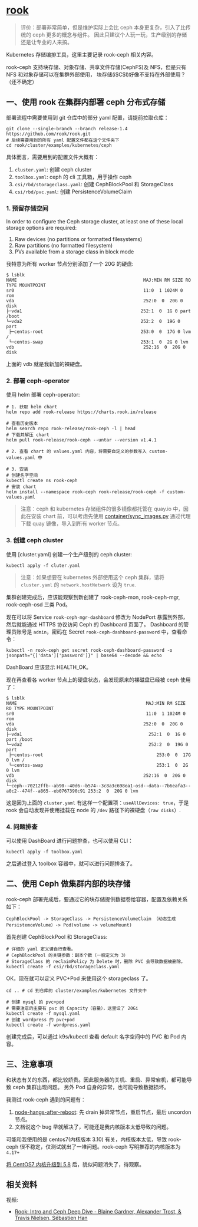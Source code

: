 # [rook](https://github.com/rook/rook)

>评价：部署非常简单，但是维护实际上会比 ceph 本身更复杂，引入了比传统的 ceph 更多的概念与组件。
因此只建议个人玩一玩，生产级别的存储还是让专业的人来搞。

Kubernetes 存储编排工具，这里主要记录 rook-ceph 相关内容。

rook-ceph 支持块存储、对象存储、共享文件存储(CephFS)及 NFS，但是只有 NFS 和对象存储可以在集群外部使用，
块存储(iSCSI)好像不支持在外部使用？（还不确定）

## 一、使用 rook 在集群内部署 ceph 分布式存储

部署流程中需要使用到 git 仓库中的部分 yaml 配置，请提前拉取仓库：

```shell
git clone --single-branch --branch release-1.4 https://github.com/rook/rook.git
# 后续需要用到的所有 yaml 配置文件都在这个文件夹下
cd rook/cluster/examples/kubernetes/ceph
```

具体而言，需要用到的配置文件大概有：

1. `cluster.yaml`: 创建 ceph cluster
2. `toolbox.yaml`: ceph 的 cli 工具箱，用于操作 ceph
3. `csi/rbd/storageclass.yaml`: 创建 CephBlockPool 和 StorageClass
4. `csi/rbd/pvc.yaml`: 创建 PersistenceVolumeClaim

### 1. 预留存储空间

In order to configure the Ceph storage cluster, at least one of these local storage options are required:

1. Raw devices (no partitions or formatted filesystems)
2. Raw partitions (no formatted filesystem)
1. PVs available from a storage class in block mode

我特意为所有 worker 节点分别添加了一个 20G 的硬盘:

```shell
$ lsblk
NAME                                                MAJ:MIN RM SIZE RO TYPE MOUNTPOINT
sr0                                                 11:0  1 1024M 0 rom 
vda                                                 252:0  0  20G 0 disk 
├─vda1                                             252:1  0  1G 0 part /boot
└─vda2                                             252:2  0  19G 0 part 
 ├─centos-root                                     253:0  0  17G 0 lvm /
 └─centos-swap                                     253:1  0  2G 0 lvm 
vdb                                                 252:16  0  20G 0 disk 
```

上面的 vdb 就是我新加的裸硬盘。

### 2. 部署 ceph-operator

使用 helm 部署 ceph-operator:

```sehll
# 1. 获取 helm chart
helm repo add rook-release https://charts.rook.io/release

# 查看历史版本
helm search repo rook-release/rook-ceph -l | head
# 下载并解压 chart
helm pull rook-release/rook-ceph --untar --version v1.4.1

# 2. 查看 chart 的 values.yaml 内容，将需要自定义的参数写入 custom-values.yaml 中

# 3. 安装
# 创建名字空间
kubectl create ns rook-ceph
# 安装 chart
helm install --namespace rook-ceph rook-release/rook-ceph -f custom-values.yaml
```

> 注意：ceph 和 kubernetes 存储组件的很多镜像都托管在 quay.io 中，因此在安装 chart 前，可以考虑先使用 [container/sync_images.py](/container/sync_images.py) 通过代理下载 quay 镜像，导入到所有 worker 节点。

### 3. 创建 ceph cluster

使用 [cluster.yaml] 创建一个生产级别的 ceph cluster:

```shell
kubectl apply -f cluter.yaml
```

>注意：如果想要在 kubernetes 外部使用这个 ceph 集群，请将 `cluster.yaml` 的 `network.hostNetwork` 设为 `true`.

集群创建完成后，应该能观察到新创建了 rook-ceph-mon, rook-ceph-mgr, rook-ceph-osd 三类 Pod。

现在可以将 Service `rook-ceph-mgr-dashboard` 修改为 NodePort 暴露到外部，然后就能通过 HTTPS 协议访问 Ceph 的 Dashboard 页面了。
Dashboard 的管理员账号是 `admin`，密码在 Secret `rook-ceph-dashboard-password` 中，查看命令：

```shell
kubectl -n rook-ceph get secret rook-ceph-dashboard-password -o jsonpath="{['data']['password']}" | base64 --decode && echo
```

DashBoard 应该显示 HEALTH_OK。

现在再查看各 worker 节点上的硬盘状态，会发现原来的裸磁盘已经被 ceph 使用了：

```shell
$ lsblk
NAME                                                 MAJ:MIN RM SIZE RO TYPE MOUNTPOINT
sr0                                                  11:0  1 1024M 0 rom 
vda                                                 252:0  0  20G 0 disk 
├─vda1                                                252:1  0  1G 0 part /boot
└─vda2                                                252:2  0  19G 0 part 
 ├─centos-root                                           253:0  0  17G 0 lvm /
 └─centos-swap                                           253:1  0  2G 0 lvm 
vdb                                                 252:16  0  20G 0 disk 
└─ceph--70212ffb--ab90--40d6--b574--3c8a3c698ea1-osd--data--7b6eafa3--a0c2--474f--a865--eb0767390c91 253:2  0  20G 0 lvm 
```

这是因为上面的 `cluster.yaml` 有这样一个配置项：`useAllDevices: true`，于是 rook 会自动发现并使用挂载在 node 的 `/dev` 路径下的裸硬盘（`raw disks`）.

### 4. 问题排查

可以使用 DashBoard 进行问题排查，也可以使用 CLI：

```shell
kubectl apply -f toolbox.yaml
```

之后通过登入 toolbox 容器中，就可以进行问题排查了。


## 二、使用 Ceph 做集群内部的块存储

rook-ceph 部署完成后，要通过它的块存储提供数据卷给容器，配置及依赖关系如下：

```shell
CephBlockPool -> StorageClass -> PersistenceVolumeClaim （动态生成 PersistemceVolume）-> Pod(volume -> volumeMount) 
```

首先创建 CephBlockPool 和 StorageClass:

```shell
# 详细的 yaml 定义请自行查看。
# CephBlockPool 的关键参数：副本个数（一般定义为 3）
# StorageClass 的 reclaimPolicy 为 Delete 时，删除 PVC 会导致数据被删除。
kubectl create -f csi/rbd/storageclass.yaml
```

OK，现在就可以定义 PVC+Pod 来使用这个 storageclass 了。

```shell
cd .. # cd 到仓库的 cluster/examples/kubernetes 文件夹中

# 创建 mysql 的 pvc+pod
# 需要注意的主要有 pvc 的 Capacity（容量），这里设了 20Gi
kubectl create -f mysql.yaml
# 创建 wordpress 的 pvc+pod
kubectl create -f wordpress.yaml
```

创建完成后，可以通过 k9s/kubectl 查看 default 名字空间中的 PVC 和 Pod 内容。


## 三、注意事项

和状态有关的东西，都比较娇贵。因此服务器的关机、重启、异常宕机，都可能导致 ceph 集群出现问题。
另外 Pod 自身的异常，也可能导致数据损坏。

我测试 rook-ceph 遇到的问题有：

1. [node-hangs-after-reboot](https://rook.io/docs/rook/v1.4/ceph-common-issues.html#node-hangs-after-reboot): 先 drain 掉异常节点，重启节点，最后 uncordon 节点。
  1. 文档说这个 bug 早就解决了，可能还是我内核版本太低导致的问题。

可能和我使用的是 centos7(内核版本 3.10) 有关，内核版本太低，导致 rook-ceph 很不稳定，仅测试就出了一堆问题。rook-ceph 写明推荐的内核版本为 `4.17+`

[将 CentOS7 内核升级到 5.8](/operation-system/linux/Centos%207%20升级内核版本.md) 后，貌似问题消失了，待观察。


## 相关资料

视频:

- [Rook: Intro and Ceph Deep Dive - Blaine Gardner, Alexander Trost, & Travis Nielsen, Sébastien Han](https://www.youtube.com/watch?v=aO-n4FuOU2w&list=PLj6h78yzYM2Pn8RxfLh2qrXBDftr6Qjut&index=25)
